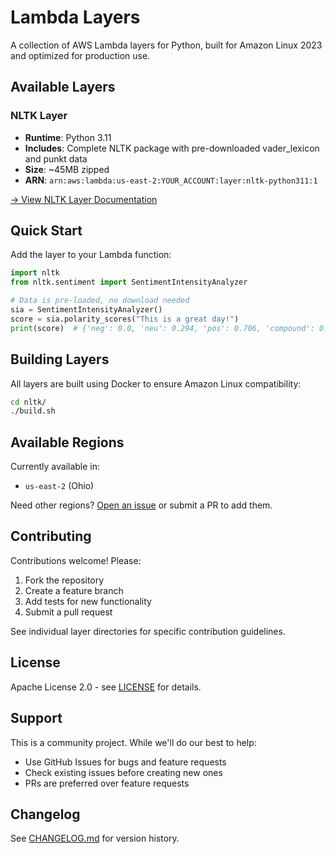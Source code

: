 # Lambda Layers

A collection of AWS Lambda layers for Python, built for Amazon Linux 2023 and optimized for production use.

## Available Layers

### NLTK Layer
- **Runtime**: Python 3.11
- **Includes**: Complete NLTK package with pre-downloaded vader_lexicon and punkt data
- **Size**: ~45MB zipped
- **ARN**: `arn:aws:lambda:us-east-2:YOUR_ACCOUNT:layer:nltk-python311:1`

[→ View NLTK Layer Documentation](./nltk/README.md)

## Quick Start

Add the layer to your Lambda function:

```python
import nltk
from nltk.sentiment import SentimentIntensityAnalyzer

# Data is pre-loaded, no download needed
sia = SentimentIntensityAnalyzer()
score = sia.polarity_scores("This is a great day!")
print(score)  # {'neg': 0.0, 'neu': 0.294, 'pos': 0.706, 'compound': 0.6249}
```

## Building Layers

All layers are built using Docker to ensure Amazon Linux compatibility:

```bash
cd nltk/
./build.sh
```

## Available Regions

Currently available in:
- `us-east-2` (Ohio)

Need other regions? [Open an issue](https://github.com/philpot/lambda-layers/issues) or submit a PR to add them.

## Contributing

Contributions welcome! Please:

1. Fork the repository
2. Create a feature branch
3. Add tests for new functionality
4. Submit a pull request

See individual layer directories for specific contribution guidelines.

## License

Apache License 2.0 - see [LICENSE](LICENSE) for details.

## Support

This is a community project. While we'll do our best to help:

- Use GitHub Issues for bugs and feature requests
- Check existing issues before creating new ones
- PRs are preferred over feature requests

## Changelog

See [CHANGELOG.md](CHANGELOG.md) for version history.